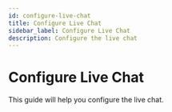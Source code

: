 ```yaml
---
id: configure-live-chat
title: Configure Live Chat
sidebar_label: Configure Live Chat
description: Configure the live chat
---
```


# Configure Live Chat

This guide will help you configure the live chat.

